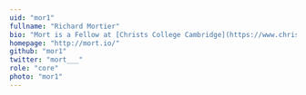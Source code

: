 ```yaml
---
uid: "mor1"
fullname: "Richard Mortier"
bio: "Mort is a Fellow at [Christs College Cambridge](https://www.christs.cam.ac.uk/) and a University Lecturer in [NetOS](http://www.cl.cam.ac.uk/research/srg/netos/), part of the [Systems Research Group](http://www.cl.cam.ac.uk/research/srg/) in the [University of Cambridge Computer Laboratory](http://www.cl.cam.ac.uk/). Prior to December 2014 he was a Horizon Transitional Fellow in Computer Science with the [Horizon Digital Economy Research Institute](http://www.horizon.ac.uk/) at the [University of Nottingham School of Computer Science](http://www.nottingham.ac.uk/), and following the acquisition of [Unikernel Systems](http://unikernel.com/) he now contracts with [Docker](https://www.docker.com/)."
homepage: "http://mort.io/"
github: "mor1"
twitter: "mort___"
role: "core"
photo: "mor1"
---
```

